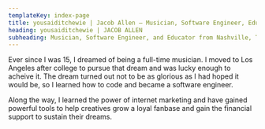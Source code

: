 ```yaml
---
templateKey: index-page
title: yousaiditchewie | Jacob Allen — Musician, Software Engineer, Educator from Nashville, TN
heading: yousaiditchewie | JACOB ALLEN
subheading: Musician, Software Engineer, and Educator from Nashville, TN.
---
```


Ever since I was 15, I dreamed of being a full-time musician. I moved to Los Angeles after college to pursue that dream and was lucky enough to acheive it. The dream turned out not to be as glorious as I had hoped it would be, so I learned how to code and became a software engineer.

Along the way, I learned the power of internet marketing and have gained powerful tools to help creatives grow a loyal fanbase and gain the financial support to sustain their dreams.
